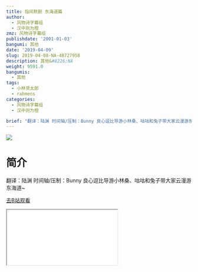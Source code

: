 ```yaml
---
title: 指间默剧 东海道篇
author:
  - 风物诗字幕组
  - 汉中则为橙
zmz: 风物诗字幕组
publishdate: '2001-01-03'
bangumi: 其他
date: '2019-04-09'
slug: 2019-04-08-NA-48727958
description: 其他&#8226;NA
weight: 9591.0
bangumis:
  - 其他
tags:
  - 小林贤太郎
  - rahmens
categories:
  - 风物诗字幕组
  - 汉中则为橙

brief: "翻译：陆渊 时间轴/压制：Bunny 良心逗比导游小林桑、咕咕和兔子带大家云漫游东海道~"
---
```

![](https://i.imgur.com/aFvT8Vr.jpg)
# 简介  
翻译：陆渊 时间轴/压制：Bunny
良心逗比导游小林桑、咕咕和兔子带大家云漫游东海道~  

[去B站观看](https://www.bilibili.com/video/av48727958/)
<div class ="resp-container"><iframe class="testiframe" src="//player.bilibili.com/player.html?aid=48727958"", scrolling="no", allowfullscreen="true" > </iframe></div> 
